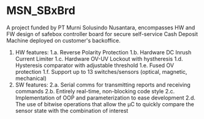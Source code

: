 # MSN_SBxBrd
A project funded by PT Murni Solusindo Nusantara, encompasses HW and FW design of safebox controller board for secure self-service Cash Deposit Machine deployed on customer's backoffice.

1. HW features:
   1.a. Reverse Polarity Protection
   1.b. Hardware DC Inrush Current Limiter
   1.c. Hardware OV-UV Lockout with hystheresis
   1.d. Hysteresis comparator with adjustable threshold
   1.e. Fused OV protection
   1.f. Support up to 13 switches/sensors (optical, magnetic, mechanical)
3. SW features:
   2.a. Serial comms for transmitting reports and receiving commands
   2.b. Entirely real-time, non-blocking code style
   2.c. Implementation of OOP and parameterization to ease development
   2.d. The use of bitwise operations that allow the μC to quickly compare the sensor state with the combination of interest

